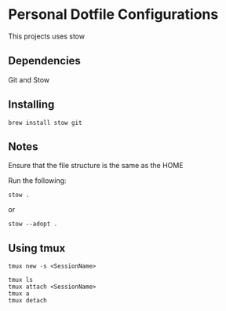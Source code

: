 # Personal Dotfile Configurations

This projects uses stow

## Dependencies

Git and Stow

## Installing

`brew install stow git`

## Notes

Ensure that the file structure is the same as the HOME

Run the following:
```
stow .
```
or
```
stow --adopt .
```

## Using tmux

```
tmux new -s <SessionName>
```

```
tmux ls
tmux attach <SessionName>
tmux a
tmux detach
```
